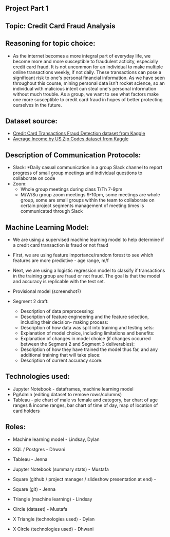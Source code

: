 ## Project Part 1

## Topic: Credit Card Fraud Analysis

## Reasoning for topic choice:
* As the internet becomes a more integral part of everyday life, we become more and more susceptible to fraudulent acticity, especially credit card fraud. It is not uncommon for an individual to make multiple online transactions weekly, if not daily. These transactions can pose a significant risk to one's personal financial information. As we have seen throughout this course, mining personal data isn't rocket science, so an individual with malicious intent can steal one's personal information without much trouble. As a group, we want to see what factors make one more susceptible to credit card fraud in hopes of better protecting ourselves in the future.

## Dataset source:
* [Credit Card Transactions Fraud Detection dataset from Kaggle](https://www.kaggle.com/datasets/kartik2112/fraud-detection)
* [Average Income by US Zip Codes dataset from Kaggle](https://github.com/justicecodes/projectpractice#dataset-source:~:text=Average%20Income%20by%20US%20Zip%20Codes) 

## Description of Communication Protocols:
* Slack:
  *Daily casual communication in a group Slack channel to report progress of small group meetings and individual questions to collaborate on code
* Zoom:
  * Whole group meetings during class T/Th 7-9pm
  * M/W/Su group zoom meetings 9-10pm, some meetings are whole group, some are small groups within the team to collaborate on certain project segments
management of meeting times is communicated through Slack

## Machine Learning Model:
  * We are using a supervised machine learning model to help determine if a credit card transaction is fraud or not fraud

  * First, we are using feature importance/random forest to see which features are more predictive - age range, m/f

  * Next, we are using a logistic regression model to classify if transactions in the training group are fraud or not fraud. The goal is that the model and accuracy is replicable with the test set.

  * Provisional model (screenshot?)

  * Segment 2 draft:

    * Description of data preprocessing:
    * Description of feature engineering and the feature selection, including their decision- making process:
    * Description of how data was split into training and testing sets:
    * Explanation of model choice, including limitations and benefits:
    * Explanation of changes in model choice (if changes occurred between the Segment 2 and Segment 3 deliverables):
    * Description of how they have trained the model thus far, and any additional training that will take place:
    * Description of current accuracy score:
    
## Technologies used:
* Jupyter Notebook - dataframes, machine learning model
* PgAdmin (editing dataset to remove rows/columns)
* Tableau - pie chart of male vs female and category, bar chart of age ranges & income ranges, bar chart of time of day, map of location of card holders

## Roles:
* Machine learning model - Lindsay, Dylan
* SQL / Postgres - Dhwani
* Tableau - Jenna
* Jupyter Notebook (summary stats) - Mustafa
* Square (github / project manager / slideshow presentation at end) -

* Square (git) - Jenna
* Triangle (machine learning) - Lindsay
* Circle (dataset) - Mustafa
* X Triangle (technologies used) - Dylan
* X Circle (technologies used) - Dhwani
